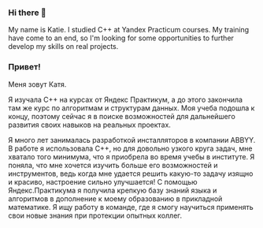 ### Hi there 👋
My name is Katie.
I studied C++ at Yandex Practicum courses.
My training have come to an end, so I'm looking for some opportunities to further develop my skills on real projects.

### Привет!
Меня зовут Катя.

Я изучала С++ на курсах от Яндекс Практикум, а до этого закончила там же курс по алгоритмам и структурам данных.
Моя учеба подошла к концу, поэтому сейчас я в поиске возможностей для дальнейшего развития своих навыков на реальных проектах.

Я много лет занималась разработкой инсталляторов в компании ABBYY. В работе я использовала С++, но для довольно узкого круга задач, мне хватало того минимума, что я приобрела во время учебы в институте. Я поняла, что мне хочется изучить больше его возможностей и инструментов, ведь когда мне удается решить какую-то задачу изящно и красиво, настроение сильно улучшается! С помощью Яндекс.Практикума я получила крепкую базу знаний языка и алгоритмов в дополнение к моему образованию в прикладной математике. Я ищу работу в команде, где я смогу научиться применять свои новые знания при протекции опытных коллег.


<!--
**KatherineSamokhina/KatherineSamokhina** is a ✨ _special_ ✨ repository because its `README.md` (this file) appears on your GitHub profile.

Here are some ideas to get you started:

- 🔭 I’m currently working on ...
- 🌱 I’m currently learning ...
- 👯 I’m looking to collaborate on ...
- 🤔 I’m looking for help with ...
- 💬 Ask me about ...
- 📫 How to reach me: ...
- 😄 Pronouns: ...
- ⚡ Fun fact: ...
-->
